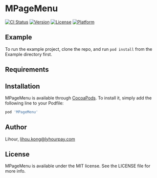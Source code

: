 # MPageMenu

[![CI Status](https://img.shields.io/travis/Lihour/MPageMenu.svg?style=flat)](https://travis-ci.org/Lihour/MPageMenu)
[![Version](https://img.shields.io/cocoapods/v/MPageMenu.svg?style=flat)](https://cocoapods.org/pods/MPageMenu)
[![License](https://img.shields.io/cocoapods/l/MPageMenu.svg?style=flat)](https://cocoapods.org/pods/MPageMenu)
[![Platform](https://img.shields.io/cocoapods/p/MPageMenu.svg?style=flat)](https://cocoapods.org/pods/MPageMenu)

## Example

To run the example project, clone the repo, and run `pod install` from the Example directory first.

## Requirements

## Installation

MPageMenu is available through [CocoaPods](https://cocoapods.org). To install
it, simply add the following line to your Podfile:

```ruby
pod 'MPageMenu'
```

## Author

Lihour, lihou.kong@lyhourpay.com

## License

MPageMenu is available under the MIT license. See the LICENSE file for more info.
